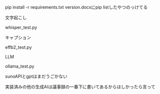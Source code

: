 
pip install -r requirements.txt
version.docxにpip listしたやつのっけてる

文字起こし 

whisper_test.py

キャプション 

effb2_test.py

LLM 

ollama_test.py


sunoAPIとgptはまだうごかない


実装済みの他の生成AIは議事録の一番下に書いてあるからほしかったら言って

